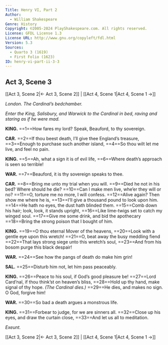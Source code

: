 ```yaml
---
Title: Henry VI, Part 2
Author: 
  - William Shakespeare
Genre: History
Copyright: ©2005-2024 PlayShakespeare.com. All rights reserved.
License: GFDL License 1.3
License URL: http://www.gnu.org/copyleft/fdl.html
Version: 5.3
Sources:
  - Quarto 3 (1619)
  - First Folio (1623)
ID: henry-vi-part-ii-3-3
---
```


## Act 3, Scene 3
[[Act 3, Scene 2|← Act 3, Scene 2]] | [[Act 4, Scene 1|Act 4, Scene 1 →]]

*London. The Cardinal’s bedchamber.*

*Enter the King, Salisbury, and Warwick to the Cardinal in bed, raving and staring as if he were mad.*

**KING.**
==1==How fares my lord? Speak, Beauford, to thy sovereign.

**CAR.**
==2==If thou beest death, I’ll give thee England’s treasure,
==3==Enough to purchase such another island,
==4==So thou wilt let me live, and feel no pain.

**KING.**
==5==Ah, what a sign it is of evil life,
==6==Where death’s approach is seen so terrible!

**WAR.**
==7==Beauford, it is thy sovereign speaks to thee.

**CAR.**
==8==Bring me unto my trial when you will.
==9==Died he not in his bed? Where should he die?
==10==Can I make men live, whe’er they will or no?
==11==O, torture me no more, I will confess.
==12==Alive again? Then show me where he is,
==13==I’ll give a thousand pound to look upon him.
==14==He hath no eyes, the dust hath blinded them.
==15==Comb down his hair; look, look, it stands upright,
==16==Like lime-twigs set to catch my winged soul.
==17==Give me some drink, and bid the apothecary
==18==Bring the strong poison that I bought of him.

**KING.**
==19==O thou eternal Mover of the heavens,
==20==Look with a gentle eye upon this wretch!
==21==O, beat away the busy meddling fiend
==22==That lays strong siege unto this wretch’s soul,
==23==And from his bosom purge this black despair!

**WAR.**
==24==See how the pangs of death do make him grin!

**SAL.**
==25==Disturb him not, let him pass peaceably.

**KING.**
==26==Peace to his soul, if God’s good pleasure be!
==27==Lord Card’nal, if thou think’st on heaven’s bliss,
==28==Hold up thy hand, make signal of thy hope.
*(The Cardinal dies.)*
==29==He dies, and makes no sign. O God, forgive him!

**WAR.**
==30==So bad a death argues a monstrous life.

**KING.**
==31==Forbear to judge, for we are sinners all.
==32==Close up his eyes, and draw the curtain close,
==33==And let us all to meditation.

*Exeunt.*

[[Act 3, Scene 2|← Act 3, Scene 2]] | [[Act 4, Scene 1|Act 4, Scene 1 →]]